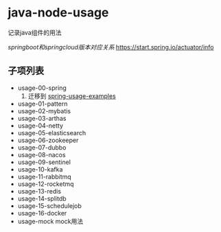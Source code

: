 # java-node-usage
记录java组件的用法

*springboot和springcloud版本对应关系* 
https://start.spring.io/actuator/info

## 子项列表
- usage-00-spring
    1. 迁移到 [spring-usage-examples](https://github.com/Soulballad/spring-usage-examples/tree/master)
- usage-01-pattern
- usage-02-mybatis
- usage-03-arthas
- usage-04-netty
- usage-05-elasticsearch
- usage-06-zookeeper
- usage-07-dubbo
- usage-08-nacos
- usage-09-sentinel
- usage-10-kafka
- usage-11-rabbitmq
- usage-12-rocketmq
- usage-13-redis
- usage-14-splitdb
- usage-15-schedulejob
- usage-16-docker
- usage-mock mock用法
